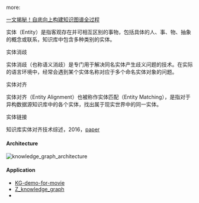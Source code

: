 more:

[一文揭秘！自底向上构建知识图谱全过程](https://mp.weixin.qq.com/s/lBeV6XWzk5bqNGiIMok-zw)



实体（Entity）是指客观存在并可相互区别的事物，包括具体的人、事、物、抽象的概念或联系，知识库中包含多种类别的实体。

实体消歧

实体消歧（也称语义消歧）是专门用于解决同名实体产生歧义问题的技术。在实际的语言环境中，经常会遇到某个实体名称对应于多个命名实体对象的问题。

实体对齐

实体对齐（Entity Alignment）也被称作实体匹配（Entity Matching），是指对于异构数据源知识库中的各个实体，找出属于现实世界中的同一实体。

实体链接



知识库实体对齐技术综述，2016，[paper](http://crad.ict.ac.cn/CN/abstract/abstract3093.shtml) 



#### Architecture

![knowledge_graph_architecture](https://github.com/bifeng/daily_book_notes/raw/master/resource/knowledge_graph_architecture.png)





#### Application

+ [KG-demo-for-movie](https://github.com/SimmerChan/KG-demo-for-movie)
+ [Z_knowledge_graph](https://github.com/Pelhans/Z_knowledge_graph)
+ 



####



